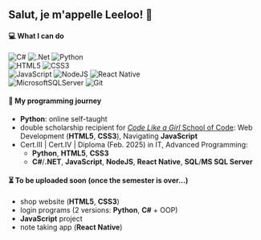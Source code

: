 ## Salut, je m'appelle Leeloo! 👋

#### 💻 What I can do
![C#](https://img.shields.io/badge/c%23-%23239120.svg?style=for-the-badge&logo=csharp&logoColor=white) ![.Net](https://img.shields.io/badge/.NET-5C2D91?style=for-the-badge&logo=.net&logoColor=white)
![Python](https://img.shields.io/badge/python-3670A0?style=for-the-badge&logo=python&logoColor=ffdd54)  
![HTML5](https://img.shields.io/badge/html5-%23E34F26.svg?style=for-the-badge&logo=html5&logoColor=white) ![CSS3](https://img.shields.io/badge/css3-%231572B6.svg?style=for-the-badge&logo=css3&logoColor=white)  
![JavaScript](https://img.shields.io/badge/javascript-%23323330.svg?style=for-the-badge&logo=javascript&logoColor=%23F7DF1E) ![NodeJS](https://img.shields.io/badge/node.js-6DA55F?style=for-the-badge&logo=node.js&logoColor=white) ![React Native](https://img.shields.io/badge/react_native-%2320232a.svg?style=for-the-badge&logo=react&logoColor=%2361DAFB) <br>
![MicrosoftSQLServer](https://img.shields.io/badge/Microsoft%20SQL%20Server-CC2927?style=for-the-badge&logo=microsoft%20sql%20server&logoColor=white)
![Git](https://img.shields.io/badge/git-%23F05033.svg?style=for-the-badge&logo=git&logoColor=white)

#### 🌱 My programming journey
- **Python**: online self-taught
- double scholarship recipient for [_Code Like a Girl_ School of Code](https://www.codelikeagirl.com/ "Code Like a Girl"): Web Development (**HTML5**, **CSS3**), Navigating **JavaScript**
- Cert.III | Cert.IV | Diploma (Feb. 2025) in IT, Advanced Programming:
  - **Python**, **HTML5**, **CSS3**
  - **C#**/**.NET**, **JavaScript**, **NodeJS**, **React Native**, **SQL**/**MS SQL Server**

#### ⏳ To be uploaded soon (once the semester is over...)
- shop website (**HTML5**, **CSS3**)
- login programs (2 versions: **Python**, **C#** + OOP)
- **JavaScript** project
- note taking app (**React Native**)
  
<!--
**ooleel/ooleel** is a ✨ _special_ ✨ repository because its `README.md` (this file) appears on your GitHub profile.

Here are some ideas to get you started:

- 🔭 I’m currently working on
- 🌱 I’m currently learning ...
- 👯 I’m looking to collaborate on ...
- 🤔 I’m looking for help with ...
- 💬 Ask me about ...
- 📫 How to reach me: ...
- 😄 Pronouns: ...
- ⚡ Fun fact: ...
-->
